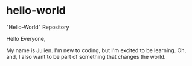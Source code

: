 # hello-world
"Hello-World" Repository

Hello Everyone, 

My name is Julien. I'm new to coding, but I'm excited to be learning. Oh, and, I also want to be part of something that changes the world. 
